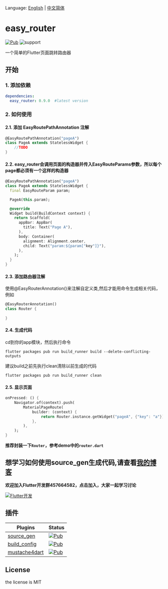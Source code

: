 Language: [English](README.md) | [中文简体](README-ZH.md)

# easy_router

[![Pub](https://img.shields.io/pub/v/easy_router.svg?style=flat)](https://pub.dartlang.org/packages/easy_router) ![support](https://img.shields.io/badge/platform-flutter-ff69b4.svg?style=flat)

一个简单的Flutter页面跳转路由器

## 开始

### 1. 添加依赖

```yaml
dependencies:
  easy_router: 0.9.0  #latest version
```


### 2. 如何使用

#### 2.1. 添加 EasyRoutePathAnnotation 注解

```dart
@EasyRoutePathAnnotation("pageA")
class PageA extends StatelessWidget {
    //TODO
}
```



#### 2.2. easy_router会调用页面的构造器并传入EasyRouteParams参数，所以每个page都必须有一个这样的构造器

```dart
@EasyRoutePathAnnotation("pageA")
class PageA extends StatelessWidget {
  final EasyRouteParam param;

  PageA(this.param);

  @override
  Widget build(BuildContext context) {
    return Scaffold(
      appBar: AppBar(
        title: Text("Page A"),
      ),
      body: Container(
        alignment: Alignment.center,
        child: Text("param:${param["key"]}"),
      ),
    );
  }
}
```



#### 2.3. 添加路由器注解

使用@EasyRouterAnnotation()来注解自定义类,然后才能用命令生成相关代码，例如

```dart
@EasyRouterAnnotation()
class Router {
  
}
```



#### 2.4. 生成代码

cd到你的app模块，然后执行命令

```
flutter packages pub run build_runner build --delete-conflicting-outputs
```

建议build之前先执行clean清除以前生成的代码

```
flutter packages pub run build_runner clean
```



#### 2.5. 显示页面

```dart
onPressed: () {
    Navigator.of(context).push(
        MaterialPageRoute(
            builder: (context) {
                return Router.instance.getWidget("pageA", {"key": "a"});
            },
        ),
    );
}
```

**推荐封装一下`Router`，参考demo中的`router.dart`**



## 想学习如何使用source_gen生成代码,请查看[我的博客](https://juejin.im/post/5d76011be51d453b1e478b52)

**欢迎加入Flutter开发群457664582，点击加入，大家一起学习讨论**

<a target="_blank" href="//shang.qq.com/wpa/qunwpa?idkey=e735bf338a6b7b917fbf256bfd5a56396a07c898a6c021b6bdddaab2ec9e63d1"><img border="0" src="https://mirror-gold-cdn.xitu.io/-temp/15672978711567552d?w=90&h=22&f=png&s=1827" alt="Flutter开发" title="Flutter开发"></a>

## 插件

| Plugins|Status|
| --- | --- |
|[source_gen](https://github.com/dart-lang/source_gen)|[![Pub](https://img.shields.io/pub/v/source_gen.svg?style=flat)](https://pub.flutter-io.cn/packages/source_gen)|
| [build_config](https://github.com/dart-lang/build)        | [![Pub](https://img.shields.io/pub/v/build_config.svg?style=flat)](https://pub.flutter-io.cn/packages/build_config) |
| [mustache4dart](https://github.com/valotas/mustache4dart) | [![Pub](https://img.shields.io/badge/mustache4dart-v3.0.0_dev.1.0-orange.svg?style=flat)](https://pub.flutter-io.cn/packages/mustache4dart/versions/3.0.0-dev.1.0) |

## License

the license is MIT
